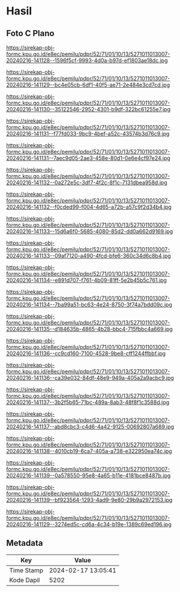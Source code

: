# Hasil

## Foto C Plano

https://sirekap-obj-formc.kpu.go.id/e8ec/pemilu/pdpr/52/71/01/10/13/5271011013007-20240216-141128--1596f5cf-9993-4d0a-b97d-ef1803ae18dc.jpg

https://sirekap-obj-formc.kpu.go.id/e8ec/pemilu/pdpr/52/71/01/10/13/5271011013007-20240216-141129--bc4e05cb-6df1-40f5-ae71-2e484e3cd7cd.jpg

https://sirekap-obj-formc.kpu.go.id/e8ec/pemilu/pdpr/52/71/01/10/13/5271011013007-20240216-141130--35122546-2952-4301-b9df-322bc61255e7.jpg

https://sirekap-obj-formc.kpu.go.id/e8ec/pemilu/pdpr/52/71/01/10/13/5271011013007-20240216-141131--f77fd033-9bc9-4bef-a52c-43574b3d76c9.jpg

https://sirekap-obj-formc.kpu.go.id/e8ec/pemilu/pdpr/52/71/01/10/13/5271011013007-20240216-141131--7aec9d05-2ae3-458e-80d1-0e6e4cf97e24.jpg

https://sirekap-obj-formc.kpu.go.id/e8ec/pemilu/pdpr/52/71/01/10/13/5271011013007-20240216-141132--0a272e5c-3df7-4f2c-8f1c-7131dbea958d.jpg

https://sirekap-obj-formc.kpu.go.id/e8ec/pemilu/pdpr/52/71/01/10/13/5271011013007-20240216-141132--f0cded99-f004-4d65-a72b-a57c9f2d34b4.jpg

https://sirekap-obj-formc.kpu.go.id/e8ec/pemilu/pdpr/52/71/01/10/13/5271011013007-20240216-141133--15d6a6f0-5685-4080-85d2-dd0a662d9169.jpg

https://sirekap-obj-formc.kpu.go.id/e8ec/pemilu/pdpr/52/71/01/10/13/5271011013007-20240216-141133--09af7120-a490-4fcd-bfe6-360c34d6c8b4.jpg

https://sirekap-obj-formc.kpu.go.id/e8ec/pemilu/pdpr/52/71/01/10/13/5271011013007-20240216-141134--e891d707-f761-4b09-81ff-5e2b45b5c761.jpg

https://sirekap-obj-formc.kpu.go.id/e8ec/pemilu/pdpr/52/71/01/10/13/5271011013007-20240216-141134--7ba99a51-bc63-4e24-8750-3f74a7bdd09c.jpg

https://sirekap-obj-formc.kpu.go.id/e8ec/pemilu/pdpr/52/71/01/10/13/5271011013007-20240216-141135--d184635b-4865-4b28-bbc4-715fbbc4a669.jpg

https://sirekap-obj-formc.kpu.go.id/e8ec/pemilu/pdpr/52/71/01/10/13/5271011013007-20240216-141136--cc9cd160-7100-4528-9be8-cff1244ffbbf.jpg

https://sirekap-obj-formc.kpu.go.id/e8ec/pemilu/pdpr/52/71/01/10/13/5271011013007-20240216-141136--ca39e032-84df-48e9-949a-405a2a9acbc9.jpg

https://sirekap-obj-formc.kpu.go.id/e8ec/pemilu/pdpr/52/71/01/10/13/5271011013007-20240216-141137--3b2f5b65-71bc-489a-8ab3-48f8f1c3588d.jpg

https://sirekap-obj-formc.kpu.go.id/e8ec/pemilu/pdpr/52/71/01/10/13/5271011013007-20240216-141137--abd8cbc3-c4d6-4a42-9125-00692807a689.jpg

https://sirekap-obj-formc.kpu.go.id/e8ec/pemilu/pdpr/52/71/01/10/13/5271011013007-20240216-141138--4010cb19-6ca7-405a-a738-e322950ea74c.jpg

https://sirekap-obj-formc.kpu.go.id/e8ec/pemilu/pdpr/52/71/01/10/13/5271011013007-20240216-141139--0a578550-95e8-4a65-b11e-4181bce8487b.jpg

https://sirekap-obj-formc.kpu.go.id/e8ec/pemilu/pdpr/52/71/01/10/13/5271011013007-20240216-141139--bf923564-1293-4ad9-9e80-29b9a2972153.jpg

https://sirekap-obj-formc.kpu.go.id/e8ec/pemilu/pdpr/52/71/01/10/13/5271011013007-20240216-141129--3274ed5c-cd6a-4c34-b19e-1389c69ed196.jpg


## Metadata

| Key        | Value               |
| ---------- | ------------------- |
| Time Stamp | 2024-02-17 13:05:41 |
| Kode Dapil | 5202                |



